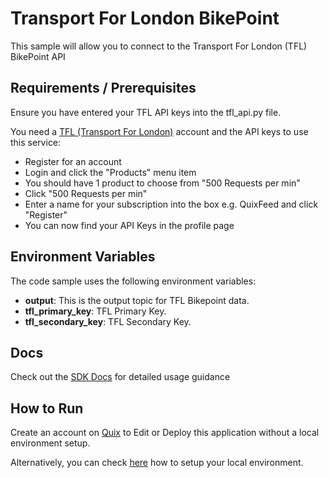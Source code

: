 # Transport For London BikePoint
This sample will allow you to connect to the Transport For London (TFL) BikePoint API

## Requirements / Prerequisites
Ensure you have entered your TFL API keys into the tfl_api.py file.

You need a [TFL (Transport For London)](https://api-portal.tfl.gov.uk/) account and the API keys to use this service:
- Register for an account
- Login and click the "Products" menu item
- You should have 1 product to choose from "500 Requests per min"
- Click "500 Requests per min"
- Enter a name for your subscription into the box e.g. QuixFeed and click "Register"
- You can now find your API Keys in the profile page

## Environment Variables

The code sample uses the following environment variables:

- **output**: This is the output topic for TFL Bikepoint data.
- **tfl_primary_key**: TFL Primary Key.
- **tfl_secondary_key**: TFL Secondary Key.

## Docs
Check out the [SDK Docs](https://quix.ai/docs/sdk/introduction.html) for detailed usage guidance

## How to Run
Create an account on [Quix](https://portal.platform.quix.ai/self-sign-up?xlink=github) to Edit or Deploy this application without a local environment setup.

Alternatively, you can check [here](/python/local-development) how to setup your local environment.